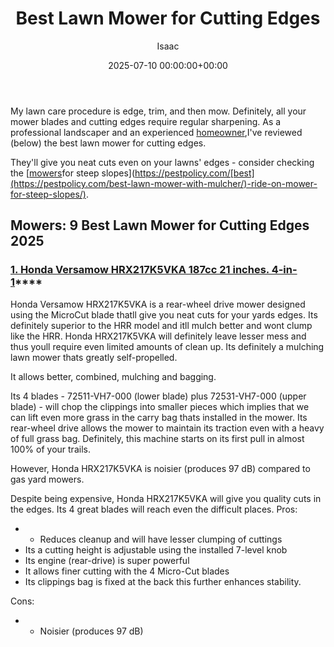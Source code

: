 ﻿---
title: Best Lawn Mower for Cutting Edges
description: My lawn care procedure is edge, trim, and then mow. Definitely, all your mower blades and cutting edges require regular sharpening. As a professional...
slug: /best-lawn-mower-for-cutting-edges/
date: 2025-07-10 00:00:00+00:00
lastmod: 2025-07-10 00:00:00+03:00
author: Isaac
categories:
- Mowers
tags:
- mowers
- best
- lawn
layout: post
---

My lawn care procedure is edge, trim, and then mow. Definitely, all your mower blades and cutting edges require regular sharpening. As a professional landscaper and an experienced [homeowner](https://pestpolicy.com/best-riding-lawn-mower-for-small-yard/),I've reviewed (below) the best lawn mower for cutting edges.

They'll give you neat cuts even on your lawns' edges - consider checking the [[mowers](https://pestpolicy.com/best-lawn-mower-for-large-yard/)for steep slopes](https://pestpolicy.com/[best](https://pestpolicy.com/best-lawn-mower-with-mulcher/)-ride-on-mower-for-steep-slopes/).

##  Mowers: 9 Best Lawn Mower for Cutting Edges 2025

###  [**1. Honda Versamow HRX217K5VKA 187cc 21 inches. 4-in-1**](https://www.amazon.com/dp/B00S6Z2GWQ/?tag=p-policy-20)****

Honda Versamow HRX217K5VKA is a rear-wheel drive mower designed using the MicroCut blade thatll give you neat cuts for your yards edges. Its definitely superior to the HRR model and itll mulch better and wont clump like the HRR. Honda HRX217K5VKA will definitely leave lesser mess and thus youll require even limited amounts of clean up. Its definitely a mulching lawn mower thats greatly self-propelled.

It allows better, combined, mulching and bagging.

Its 4 blades - 72511-VH7-000 (lower blade) plus 72531-VH7-000 (upper blade) - will chop the clippings into smaller pieces which implies that we can lift even more grass in the carry bag thats installed in the mower. Its rear-wheel drive allows the mower to maintain its traction even with a heavy of full grass bag. Definitely, this machine starts on its first pull in almost 100% of your trails.

However, Honda HRX217K5VKA is noisier (produces 97 dB) compared to gas yard mowers.

Despite being expensive, Honda HRX217K5VKA will give you quality cuts in the edges. Its 4 great blades will reach even the difficult places. 
Pros:
- - Reduces cleanup and will have lesser clumping of cuttings
- Its a cutting height is adjustable using the installed 7-level knob
- Its engine (rear-drive) is super powerful
- It allows finer cutting with the 4 Micro-Cut blades
- Its clippings bag is fixed at the back this further enhances stability.



Cons:
- - Noisier (produces 97 dB)



